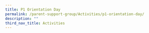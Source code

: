 ```yaml
---
title: P1 Orientation Day
permalink: /parent-support-group/Activities/p1-orientation-day/
description: ""
third_nav_title: Activities
---
```

